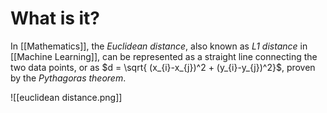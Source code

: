 # What is it? 

In [[Mathematics]], the *Euclidean distance*, also known as *L1 distance* in [[Machine Learning]], can be represented as a straight line connecting the two data points, or as $d = \sqrt{ (x_{i}-x_{j})^2 + (y_{i}-y_{j})^2}$, proven by the *Pythagoras theorem*.

![[euclidean distance.png]]